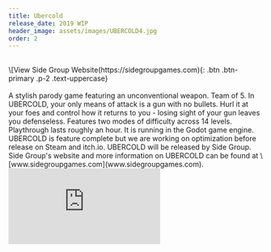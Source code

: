 ```yaml
---
title: Ubercold
release_date: 2019 WIP
header_image: assets/images/UBERCOLD4.jpg
order: 2
---
```

<br>
\[View Side Group Website(https://sidegroupgames.com){: .btn .btn-primary .p-2 .text-uppercase}
<br><br>
A stylish parody game featuring an unconventional weapon. Team of 5. In UBERCOLD, your only means of attack is a gun with no bullets. Hurl it at your foes and control how it returns to you - losing sight of your gun leaves you defenseless. Features two modes of difficulty across 14 levels. Playthrough lasts roughly an hour. It is running in the Godot game engine. UBERCOLD is feature complete but we are working on optimization before release on Steam and itch.io. UBERCOLD will be released by Side Group. Side Group's website and more information on UBERCOLD can be found at \[www.sidegroupgames.com](www.sidegroupgames.com).

<br>
<div class="embed-container text-center"><iframe src="https://player.vimeo.com/video/296369486" frameborder="0" webkitallowfullscreen="" mozallowfullscreen="" allowfullscreen=""></iframe></div>
